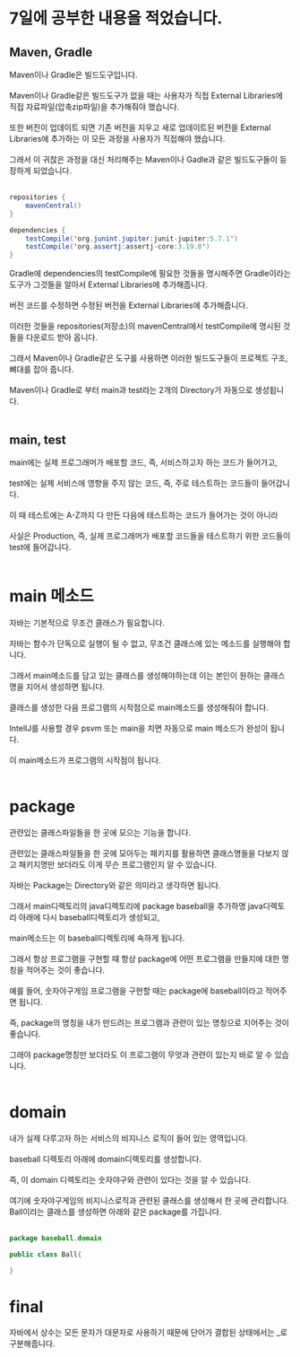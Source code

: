 # 7일에 공부한 내용을 적었습니다.

## Maven, Gradle
Maven이나 Gradle은 빌드도구입니다.<br><br>
Maven이나 Gradle같은 빌드도구가 없을 때는 사용자가 직접 External Libraries에 직접 자료파일(압축zip파일)을 추가해줘야 했습니다.<br><br>
또한 버전이 업데이트 되면 기존 버전을 지우고 새로 업데이트된 버전을 External Libraries에 추가하는 이 모든 과정을 사용자가 직접해야 했습니다.<br><br>
그래서 이 귀찮은 과정을 대신 처리해주는 Maven이나 Gadle과 같은 빌드도구들이 등장하게 되었습니다.<br><br>
```java
repositories {
    mavenCentral()
}

dependencies {
    testCompile('org.junint.jupiter:junit-jupiter:5.7.1')
    testCompile('org.assertj:assertj-core:3.19.0')
}
```
Gradle에 dependencies의 testCompile에 필요한 것들을 명시해주면 Gradle이라는 도구가 그것들을 알아서 External Libraries에 추가해줍니다.<br><br>
버전 코드를 수정하면 수정된 버전을 External Libraries에 추가해줍니다.<br><br>
이러한 것들을 repositories(저장소)의 mavenCentral에서 testCompile에 명시된 것들을 다운로드 받아 옵니다.<br><br>
그래서 Maven이나 Gradle같은 도구를 사용하면 이러한 빌드도구들이 프로젝트 구조, 뼈대를 잡아 줍니다.<br><br>
Maven이나 Gradle로 부터 main과 test라는 2개의 Directory가 자동으로 생성됩니다.<br><br>

## main, test
main에는 실제 프로그래머가 배포할 코드, 즉, 서비스하고자 하는 코드가 들어가고,<br><br>
test에는 실제 서비스에 영향을 주지 않는 코드, 즉, 주로 테스트하는 코드들이 들어갑니다.<br><br>
이 때 테스트에는 A-Z까지 다 만든 다음에 테스트하는 코드가 들어가는 것이 아니라<br><br>
사실은 Production, 즉, 실제 프로그래머가 배포할 코드들을 테스트하기 위한 코드들이 test에 들어갑니다.<br><br>

# main 메소드
자바는 기본적으로 무조건 클래스가 필요합니다.<br><br>
자바는 함수가 단독으로 실행이 될 수 없고, 무조건 클래스에 있는 메소드를 실행해야 합니다.<br><br>
그래서 main메소드를 담고 있는 클래스를 생성해야하는데 이는 본인이 원하는 클래스명을 지어서 생성하면 됩니다.<br><br>
클래스를 생성한 다음 프로그램의 시작점으로 main메소드를 생성해줘야 합니다.<br><br>
IntellJ를 사용할 경우 psvm 또는 main을 치면 자동으로 main 메소드가 완성이 됩니다.<br><br>
이 main메소드가 프로그램의 시작점이 됩니다.<br><br>

# package
관련있는 클래스파일들을 한 곳에 모으는 기능을 합니다.<br><br>
관련있는 클래스파일들을 한 곳에 모아두는 패키지를 활용하면 클래스명들을 다보지 않고 패키지명만 보더라도 이게 무슨 프로그램인지 알 수 있습니다.<br><br>
자바는 Package는 Directory와 같은 의미라고 생각하면 됩니다.<br><br>
그래서 main디렉토리의 java디렉토리에 package baseball을 추가하명 java디렉토리 아래에 다시 baseball디렉토리가 생성되고,<br><br>
main메소드는 이 baseball디렉토리에 속하게 됩니다.<br><br>
그래서 항상 프로그램을 구현할 때 항상 package에 어떤 프로그램을 만들지에 대한 명칭을 적어주는 것이 좋습니다.<br><br>
예를 들어, 숫자야구게임 프로그램을 구현할 때는 package에 baseball이라고 적어주면 됩니다.<br><br>
즉, package의 명칭을 내가 만드려는 프로그램과 관련이 있는 명칭으로 지어주는 것이 좋습니다.<br><br>
그래야 package명칭만 보더라도 이 프로그램이 무엇과 관련이 있는지 바로 알 수 있습니다.<br><br>

# domain
내가 실제 다루고자 하는 서비스의 비지니스 로직이 들어 있는 영역입니다.<br><br>
baseball 디렉토리 아래에 domain디렉토리를 생성합니다.<br><br>
즉, 이 domain 디렉토리는 숫자야구와 관련이 있다는 것을 알 수 있습니다.<br><br>
여기에 숫자야구게임의 비지니스로직과 관련된 클래스를 생성해서 한 곳에 관리합니다.
Ball이라는 클래스를 생성하면 아래와 같은 package를 가집니다.<br><br>
```java
package baseball.domain

public class Ball{

}
```

# final
자바에서 상수는 모든 문자가 대문자로 사용하기 때문에 단어가 결합된 상태에서는 \_로 구분해줍니다.
